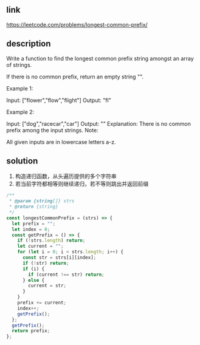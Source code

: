 ## link

https://leetcode.com/problems/longest-common-prefix/

## description

Write a function to find the longest common prefix string amongst an array of strings.

If there is no common prefix, return an empty string "".

Example 1:

Input: ["flower","flow","flight"]
Output: "fl"

Example 2:

Input: ["dog","racecar","car"]
Output: ""
Explanation: There is no common prefix among the input strings.
Note:

All given inputs are in lowercase letters a-z.

## solution

1. 构造递归函数，从头遍历提供的多个字符串
2. 若当前字符都相等则继续递归，若不等则跳出并返回前缀

```javascript
/**
 * @param {string[]} strs
 * @return {string}
 */
const longestCommonPrefix = (strs) => {
  let prefix = "";
  let index = 0;
  const getPrefix = () => {
    if (!strs.length) return;
    let current = "";
    for (let i = 0; i < strs.length; i++) {
      const str = strs[i][index];
      if (!str) return;
      if (i) {
        if (current !== str) return;
      } else {
        current = str;
      }
    }
    prefix += current;
    index++;
    getPrefix();
  };
  getPrefix();
  return prefix;
};
```
